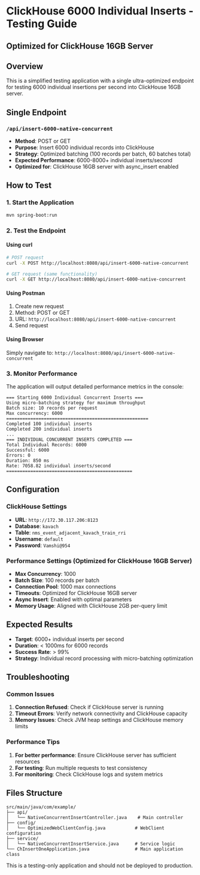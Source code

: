 # ClickHouse 6000 Individual Inserts - Testing Guide
## Optimized for ClickHouse 16GB Server

## Overview
This is a simplified testing application with a single ultra-optimized endpoint for testing 6000 individual insertions per second into ClickHouse 16GB server.

## Single Endpoint

### `/api/insert-6000-native-concurrent`
- **Method**: POST or GET
- **Purpose**: Insert 6000 individual records into ClickHouse
- **Strategy**: Optimized batching (100 records per batch, 60 batches total)
- **Expected Performance**: 6000-8000+ individual inserts/second
- **Optimized for**: ClickHouse 16GB server with async_insert enabled

## How to Test

### 1. Start the Application
```bash
mvn spring-boot:run
```

### 2. Test the Endpoint

#### Using curl
```bash
# POST request
curl -X POST http://localhost:8080/api/insert-6000-native-concurrent

# GET request (same functionality)
curl -X GET http://localhost:8080/api/insert-6000-native-concurrent
```

#### Using Postman
1. Create new request
2. Method: POST or GET
3. URL: `http://localhost:8080/api/insert-6000-native-concurrent`
4. Send request

#### Using Browser
Simply navigate to: `http://localhost:8080/api/insert-6000-native-concurrent`

### 3. Monitor Performance
The application will output detailed performance metrics in the console:
```
=== Starting 6000 Individual Concurrent Inserts ===
Using micro-batching strategy for maximum throughput
Batch size: 10 records per request
Max concurrency: 6000
=====================================================
Completed 100 individual inserts
Completed 200 individual inserts
...
=== INDIVIDUAL CONCURRENT INSERTS COMPLETED ===
Total Individual Records: 6000
Successful: 6000
Errors: 0
Duration: 850 ms
Rate: 7058.82 individual inserts/second
===============================================
```

## Configuration

### ClickHouse Settings
- **URL**: `http://172.30.117.206:8123`
- **Database**: `kavach`
- **Table**: `nms_event_adjacent_kavach_train_rri`
- **Username**: `default`
- **Password**: `Vamshi@954`

### Performance Settings (Optimized for ClickHouse 16GB Server)
- **Max Concurrency**: 1000
- **Batch Size**: 100 records per batch
- **Connection Pool**: 1000 max connections
- **Timeouts**: Optimized for ClickHouse 16GB server
- **Async Insert**: Enabled with optimal parameters
- **Memory Usage**: Aligned with ClickHouse 2GB per-query limit

## Expected Results
- **Target**: 6000+ individual inserts per second
- **Duration**: < 1000ms for 6000 records
- **Success Rate**: > 99%
- **Strategy**: Individual record processing with micro-batching optimization

## Troubleshooting

### Common Issues
1. **Connection Refused**: Check if ClickHouse server is running
2. **Timeout Errors**: Verify network connectivity and ClickHouse capacity
3. **Memory Issues**: Check JVM heap settings and ClickHouse memory limits

### Performance Tips
1. **For better performance**: Ensure ClickHouse server has sufficient resources
2. **For testing**: Run multiple requests to test consistency
3. **For monitoring**: Check ClickHouse logs and system metrics

## Files Structure
```
src/main/java/com/example/
├── api/
│   └── NativeConcurrentInsertController.java    # Main controller
├── config/
│   └── OptimizedWebClientConfig.java           # WebClient configuration
├── service/
│   └── NativeConcurrentInsertService.java      # Service logic
└── ChInsertOneApplication.java                 # Main application class
```

This is a testing-only application and should not be deployed to production.
